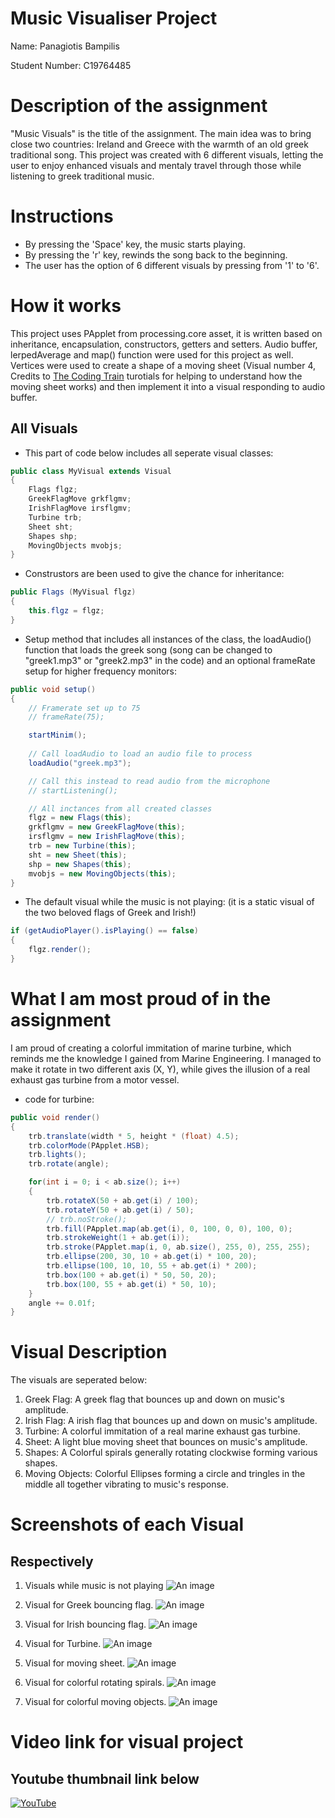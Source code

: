 # Music Visualiser Project

Name: Panagiotis Bampilis

Student Number: C19764485

# Description of the assignment
"Music Visuals" is the title of the assignment. The main idea was to bring close two countries: Ireland and Greece with the warmth of an old greek traditional song. This project was created with 6 different visuals, letting the user to enjoy enhanced visuals and mentaly travel through those while listening to greek traditional music.

# Instructions
- By pressing the 'Space' key, the music starts playing.
- By pressing the 'r' key, rewinds the song back to the beginning. 
- The user has the option of 6 different visuals by pressing from '1' to '6'.

# How it works
This project uses PApplet from processing.core asset, it is written based on inheritance, encapsulation, constructors, getters and setters. Audio buffer, lerpedAverage and map() function were used for this project as well. Vertices were used to create a shape of a moving sheet (Visual number 4, Credits to [The Coding Train](https://www.youtube.com/user/shiffman) turotials for helping to understand how the moving sheet works) and then implement it into a visual responding to audio buffer.

## All Visuals
- This part of code below includes all seperate visual classes:
```Java
public class MyVisual extends Visual
{    
    Flags flgz;
    GreekFlagMove grkflgmv;
    IrishFlagMove irsflgmv;
    Turbine trb;
    Sheet sht;
    Shapes shp;
    MovingObjects mvobjs;
}
```
- Construstors are been used to give the chance for inheritance:
```Java
public Flags (MyVisual flgz)
{
	this.flgz = flgz;
}
```
- Setup method that includes all instances of the class, the loadAudio() function that loads the greek song (song can be changed to "greek1.mp3" or "greek2.mp3" in the code) and an optional frameRate setup for higher frequency monitors:
```Java
public void setup()
{
	// Framerate set up to 75
	// frameRate(75);

	startMinim();
	
	// Call loadAudio to load an audio file to process 
	loadAudio("greek.mp3");

	// Call this instead to read audio from the microphone
	// startListening(); 

	// All inctances from all created classes
	flgz = new Flags(this);
	grkflgmv = new GreekFlagMove(this);
	irsflgmv = new IrishFlagMove(this);
	trb = new Turbine(this);
	sht = new Sheet(this);
	shp = new Shapes(this);
	mvobjs = new MovingObjects(this);
}
```
- The default visual while the music is not playing:
(it is a static visual of the two beloved flags of Greek and Irish!)
```Java
if (getAudioPlayer().isPlaying() == false)
{
	flgz.render();
}
```
# What I am most proud of in the assignment
I am proud of creating a colorful immitation of marine turbine, which reminds me the knowledge I gained from Marine Engineering. I managed to make it rotate in two different axis (X, Y), while gives the illusion of a real exhaust gas turbine from a motor vessel.

- code for turbine:
```Java
public void render()
{
	trb.translate(width * 5, height * (float) 4.5);
	trb.colorMode(PApplet.HSB);
	trb.lights();
	trb.rotate(angle);

	for(int i = 0; i < ab.size(); i++)
	{
		trb.rotateX(50 + ab.get(i) / 100);
		trb.rotateY(50 + ab.get(i) / 50);
		// trb.noStroke();
		trb.fill(PApplet.map(ab.get(i), 0, 100, 0, 0), 100, 0);
		trb.strokeWeight(1 + ab.get(i));
		trb.stroke(PApplet.map(i, 0, ab.size(), 255, 0), 255, 255);
		trb.ellipse(200, 30, 10 + ab.get(i) * 100, 20);
		trb.ellipse(100, 10, 10, 55 + ab.get(i) * 200);
		trb.box(100 + ab.get(i) * 50, 50, 20);
		trb.box(100, 55 + ab.get(i) * 50, 10);
	}
	angle += 0.01f;
}
```

# Visual Description

The visuals are seperated below:

1. Greek Flag: A greek flag that bounces up and down on music's amplitude.
1. Irish Flag: A irish flag that bounces up and down on music's amplitude.
1. Turbine: A colorful immitation of a real marine exhaust gas turbine.
1. Sheet: A light blue moving sheet that bounces on music's amplitude.
1. Shapes: A Colorful spirals generally rotating clockwise forming various shapes.
1. Moving Objects: Colorful Ellipses forming a circle and tringles in the middle all together vibrating to music's response.

# Screenshots of each Visual
## Respectively
1. Visuals while music is not playing
![An image](images/flagz.jpg)

1. Visual for Greek bouncing flag.
![An image](images/greek.jpg)

1. Visual for Irish bouncing flag.
![An image](images/irish.jpg)

1. Visual for Turbine.
![An image](images/turbine.jpg)

1. Visual for moving sheet.
![An image](images/movingSheet.jpg)

1. Visual for colorful rotating spirals.
![An image](images/spirals.jpg)

1. Visual for colorful moving objects.
![An image](images/movingObjects.jpg)

# Video link for visual project
## Youtube thumbnail link below
[![YouTube](http://img.youtube.com/vi/TInT4-GmV1c/0.jpg)](https://www.youtube.com/watch?v=TInT4-GmV1c)